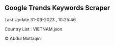 

## Google Trends Keywords Scraper 
 
Last Update 31-03-2023 , 10:25:46

Country List :
VIETNAM.json



© Abdul Muttaqin 
